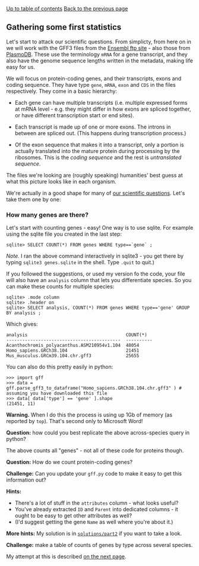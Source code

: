 [Up to table of contents](Introduction.md)
[Back to the previous page](Converting_gff_to_sqlite.md)

## Gathering some first statistics

Let's start to attack our scientific questions. From simplicty, from here on in we will work with the GFF3 files
from the [Ensembl ftp site](http://ftp.ensembl.org/pub/current_gff3/) - also those from
[PlasmoDB](https://plasmodb.org/plasmo/app/downloads/Current_Release/). These use the terminology `mRNA` for a gene
transcript, and they also have the genome sequence lengths written in the metadata, making life easy for us.

We will focus on protein-coding genes, and their transcripts, exons and coding sequence. They have type `gene`, `mRNA`, `exon`
and `CDS` in the files respectively. They come in a basic hierarchy:

- Each gene can have multiple transcripts (i.e. multiple expressed forms at mRNA level - e.g. they might differ in how
  exons are spliced together, or have different transcription start or end sites).
  
- Each transcript is made up of one or more exons. The introns in between are spliced out. (This happens during
  transcription process.)

- Of the exon sequence that makes it into a transcript, only a portion is actually translated into the mature protein
  during processing by the ribosomes.  This is the *coding sequence* and the rest is *untranslated sequence*.

The files we're looking are (roughly speaking) humanities' best guess at what this picture looks like in each organism.


We're actually in a good shape for many of [our scientific questions](Introduction.md).  Let's take them one by one:

### How many genes are there?

Let's start with counting genes - easy!  One way is to use sqlite.  For example using the sqlite file you created in the last step:

```
sqlite> SELECT COUNT(*) FROM genes WHERE type==`gene` ;
```

*Note.* I ran the above command interactively in sqlite3 - you get there by typing `sqlite3 genes.sqlite` in the shell.
Type `.quit` to quit.)

If you followed the suggestions, or used my version fo the code, your file will also have an `analysis` column that
lets you differentiate species.  So you can make these counts for multiple species:

```
sqlite> .mode column
sqlite> .header on
sqlite> SELECT analysis, COUNT(*) FROM genes WHERE type=='gene' GROUP BY analysis ;
```

Which gives:

    analysis                                     COUNT(*)  
    -------------------------------------------  ----------
    Acanthochromis_polyacanthus.ASM210954v1.104  48054     
    Homo_sapiens.GRCh38.104                      21451     
    Mus_musculus.GRCm39.104.chr.gff3             25655     


You can also do this pretty easily in python:
```
>>> import gff
>>> data = gff.parse_gff3_to_dataframe("Homo_sapiens.GRCh38.104.chr.gff3" ) # assuming you have downloaded this file
>>> data[ data['type'] == 'gene' ].shape
(21451, 11)
```

**Warning.** When I do this the process is using up 1Gb of memory (as reported by `top`).  That's second only to Microsoft Word!

**Question:** how could you best replicate the above across-species query in python?

The above counts all "genes" - not all of these code for proteins though.  

**Question:** How do we count protein-coding genes?

**Challenge:** Can you update your `gff.py` code to make it easy to get this information out?

**Hints:** 

- There's a lot of stuff in the `attributes` column - what looks useful?
- You've already extracted `ID` and `Parent` into dedicated columns - it ought to be easy to get other attributes as well?
- (I'd suggest getting the gene `Name` as well where you're about it.)

**More hints:** My solution is in [`solutions/part2`](solutions/part2/) if you want to take a look.

**Challenge:** make a table of counts of genes by type across several species.

My attempt at this is described [on the next page](Counting_genes_2.md).
